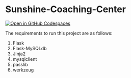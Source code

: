 # Sunshine-Coaching-Center

[![Open in GitHub Codespaces](https://github.com/codespaces/badge.svg)](https://rahullkumr-redesigned-potato-g5gv575q69qh7pg.github.dev/)


The requirements to run this project are as follows:

1. Flask
2. Flask-MySQLdb
3. Jinja2
4. mysqlclient
5. passlib
6. werkzeug
